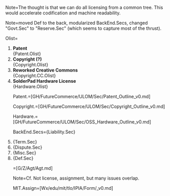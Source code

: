 Note=The thought is that we can do all licensing from a common tree.  This would accelerate codification and machine readability.

Note=moved Def to the back, modularized BackEnd.Secs, changed "Govt.Sec" to "Reserve.Sec" (which seems to capture most of the thrust). 

Olist=<ol><li><b>Patent</b><br>{Patent.Olist}<li><b>Copyright (?)</b><br>{Copyright.Olist}<li><b>Reworked Creative Commons</b><br>{Copyright.CC.Olist}<li><b>SolderPad Hardware License</b><br>{Hardware.Olist}

Patent.=[GH/FutureCommerce/ULOM/Sec/Patent_Outline_v0.md]

Copyright.=[GH/FutureCommerce/ULOM/Sec/Copyright_Outline_v0.md]

Hardware.=[GH/FutureCommerce/ULOM/Sec/OSS_Hardware_Outline_v0.md]

BackEnd.Secs={Liability.Sec}<li>{Term.Sec}<li>{Dispute.Sec}<li>{Misc.Sec}<li>{Def.Sec}

=[G/Z/Agt/Agt.md]

Note=Cf.  Not license, assignment, but many issues overlap.

MIT.Assign=[Wx/edu/mit/tlo/IPIA/Form/_v0.md]